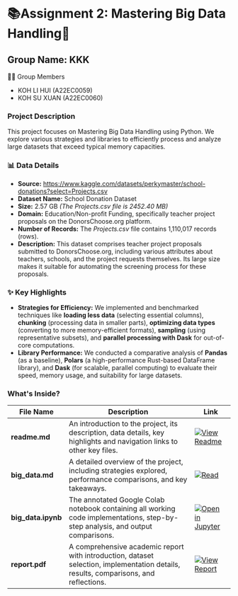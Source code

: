 # 📚Assignment 2:  Mastering Big Data Handling🚀

## Group Name: KKK
👨‍💻 Group Members
- KOH LI HUI (A22EC0059)
- KOH SU XUAN (A22EC0060)

### Project Description
This project focuses on Mastering Big Data Handling using Python. We explore various strategies and libraries to efficiently process and analyze large datasets that exceed typical memory capacities.

### 📊 Data Details
- **Source:** https://www.kaggle.com/datasets/perkymaster/school-donations?select=Projects.csv
- **Dataset Name:** School Donation Dataset
- **Size:** 2.57 GB _(The Projects.csv file is 2452.40 MB)_
- **Domain:** Education/Non-profit Funding, specifically teacher project proposals on the DonorsChoose.org platform.
- **Number of Records:** The _Projects.csv_ file contains 1,110,017 records (rows).
- **Description:** This dataset comprises teacher project proposals submitted to DonorsChoose.org, including various attributes about teachers, schools, and the project requests themselves. Its large size makes it suitable for automating the screening process for these proposals.

### ✨ Key Highlights 
- **Strategies for Efficiency:** We implemented and benchmarked techniques like **loading less data** (selecting essential columns), **chunking** (processing data in smaller parts), **optimizing data types** (converting to more memory-efficient formats), **sampling** (using representative subsets), and **parallel processing with Dask** for out-of-core computations.
- **Library Performance:** We conducted a comparative analysis of **Pandas** (as a baseline), **Polars** (a high-performance Rust-based DataFrame library), and **Dask** (for scalable, parallel computing) to evaluate their speed, memory usage, and suitability for large datasets.

### What's Inside?

| File Name            | Description | Link |
|---------------------|-------------|------|
| **readme.md**       | An introduction to the project, its description, data details, key highlights and navigation links to other key files. | [![View Readme](https://img.shields.io/badge/View-Readme-brightgreen?logo=markdown&logoColor=white)](readme.md) |
| **big_data.md**     | A detailed overview of the project, including strategies explored, performance comparisons, and key takeaways. | [![Read](https://img.shields.io/badge/View-Readme-brightgreen?logo=markdown&logoColor=white)](big_data.md) |
| **big_data.ipynb**  | The annotated Google Colab notebook containing all working code implementations, step-by-step analysis, and output comparisons. | [![Open in Jupyter](https://img.shields.io/badge/Open-Jupyter-F37626?logo=jupyter&logoColor=white)](big_data.ipynb) |
| **report.pdf**      | A comprehensive academic report with introduction, dataset selection, implementation details, results, comparisons, and reflections. | [![View Report](https://img.shields.io/badge/View-Report-4D7FFF?logo=readthedocs&logoColor=white)](report.pdf) |

